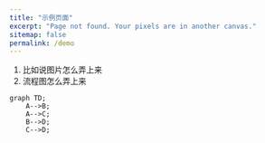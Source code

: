 ```yaml
---
title: "示例页面"
excerpt: "Page not found. Your pixels are in another canvas."
sitemap: false
permalink: /demo
---
```


1. 比如说图片怎么弄上来
2. 流程图怎么弄上来
```mermaid
graph TD;
    A-->B;
    A-->C;
    B-->D;
    C-->D;
```  

<script src="https://unpkg.com/mermaid@8.9.3/dist/mermaid.min.js"></script>
<script>
  $(document).ready(function () {
    mermaid.initialize({
      startOnLoad:true,
      theme: "default",
    });
    window.mermaid.init(undefined, document.querySelectorAll('.language-mermaid'));
  });
</script>
